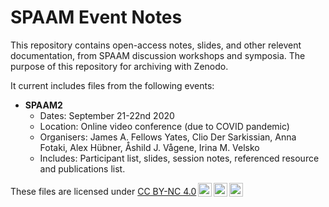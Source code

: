 # SPAAM Event Notes

This repository contains open-access notes, slides, and other relevent documentation, from SPAAM discussion workshops and symposia. The purpose of this repository for archiving with Zenodo.

It current includes files from the following events:

- **SPAAM2**
  - Dates: September 21-22nd 2020
  - Location: Online video conference (due to COVID pandemic)
  - Organisers: James A. Fellows Yates, Clio Der Sarkissian, Anna Fotaki, Alex Hübner, ‪Åshild J. Vågene, Irina M. Velsko
  - Includes: Participant list, slides, session notes, referenced resource and publications list.

<p xmlns:dct="http://purl.org/dc/terms/" xmlns:cc="http://creativecommons.org/ns#" class="license-text">These files are licensed under <a rel="license" href="https://creativecommons.org/licenses/by-nc/4.0">CC BY-NC 4.0<img style="height:22px!important;margin-left:3px;vertical-align:text-bottom;" src="https://mirrors.creativecommons.org/presskit/icons/cc.svg?ref=chooser-v1" /><img style="height:22px!important;margin-left:3px;vertical-align:text-bottom;" src="https://mirrors.creativecommons.org/presskit/icons/by.svg?ref=chooser-v1" /><img style="height:22px!important;margin-left:3px;vertical-align:text-bottom;" src="https://mirrors.creativecommons.org/presskit/icons/nc.svg?ref=chooser-v1" /></a></p>
